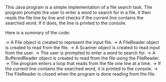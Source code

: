 This Java program is a simple implementation of a file search task. The program prompts the user to enter a word to search for in a file.
It then reads the file line by line and checks if the current line contains the searched word. If it does, the line is printed to the console.

Here is a summary of the code:

→ A File object is created to represent the input file.
→ A FileReader object is created to read from the file.
→ A Scanner object is created to read input from the user.
→ The user is prompted to enter a word to search for.
→ A BufferedReader object is created to read from the file using the FileReader.
→ The program enters a loop that reads from the file one line at a time.
→ If the current line contains the searched word, it is printed to the console.
→ The FileReader is closed when the program is done reading from the file.
